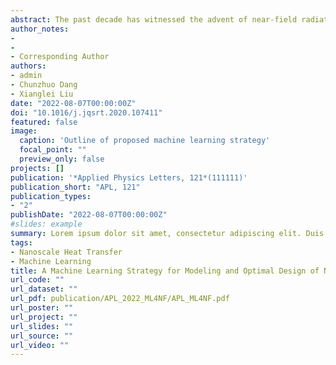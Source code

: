 ```yaml
---
abstract: The past decade has witnessed the advent of near-field radiative heat transfer (NFRHT) in a wide range of applications, including thermal photovoltaics and thermal diodes. However, the design process for these thermal devices has remained complex, often relying on the intuition and expertise of the designer. To address these challenges, a machine learning (ML) strategy based on the combination of artificial neural network (ANN) and genetic algorithm (GA) is presented. The ANN is trained to model representative scenarios, viz. NFRHT between metamaterials, NFRHT and thermal rectification between nanoparticles. The influence of different problem complexities, i.e. the number of input variables of function to be fitted, on effectiveness of the trained ANN is investigated. Test results show that ANNs can obtain the radiative heat flow and rectification ratio accurately and rapidly. Subsequently, physical parameters for the largest radiative heat flow and rectification ratio are determined by the utilization of GA on the trained ANN, and underlying mechanisms of deterministic optimum are discussed. Our work shows that data-driven ML methods are a powerful tool which offers unprecedented opportunities for future NFRHT research.
author_notes:
- 
-
- Corresponding Author
authors:
- admin
- Chunzhuo Dang
- Xianglei Liu
date: "2022-08-07T00:00:00Z"
doi: "10.1016/j.jqsrt.2020.107411"
featured: false
image:
  caption: 'Outline of proposed machine learning strategy'
  focal_point: ""
  preview_only: false
projects: []
publication: '*Applied Physics Letters, 121*(111111)'
publication_short: "APL, 121"
publication_types:
- "2"
publishDate: "2022-08-07T00:00:00Z"
#slides: example
summary: Lorem ipsum dolor sit amet, consectetur adipiscing elit. Duis posuere tellus ac convallis placerat. Proin tincidunt magna sed ex sollicitudin condimentum.
tags:
- Nanoscale Heat Transfer
- Machine Learning
title: A Machine Learning Strategy for Modeling and Optimal Design of Near-field Radiative Heat Transfer
url_code: ""
url_dataset: ""
url_pdf: publication/APL_2022_ML4NF/APL_ML4NF.pdf
url_poster: ""
url_project: ""
url_slides: ""
url_source: ""
url_video: ""
---
```


